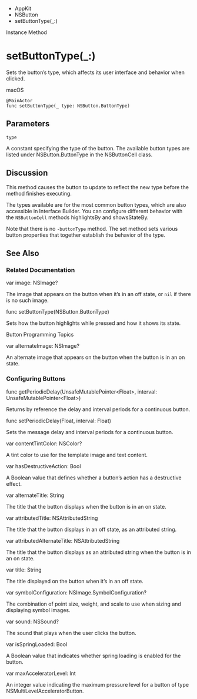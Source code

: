

- AppKit
- NSButton
-  setButtonType(\_:) 

Instance Method

# setButtonType(\_:)

Sets the button’s type, which affects its user interface and behavior when clicked.

macOS

``` source
@MainActor
func setButtonType(_ type: NSButton.ButtonType)
```

## Parameters 

`type`  

A constant specifying the type of the button. The available button types are listed under NSButton.ButtonType in the NSButtonCell class.

## Discussion

This method causes the button to update to reflect the new type before the method finishes executing.

The types available are for the most common button types, which are also accessible in Interface Builder. You can configure different behavior with the `NSButtonCell` methods highlightsBy and showsStateBy.

Note that there is no `-buttonType` method. The set method sets various button properties that together establish the behavior of the type.

## See Also

### Related Documentation

var image: NSImage?

The image that appears on the button when it’s in an off state, or `nil` if there is no such image.

func setButtonType(NSButton.ButtonType)

Sets how the button highlights while pressed and how it shows its state.

Button Programming Topics

var alternateImage: NSImage?

An alternate image that appears on the button when the button is in an on state.

### Configuring Buttons

func getPeriodicDelay(UnsafeMutablePointer&lt;Float>, interval: UnsafeMutablePointer&lt;Float>)

Returns by reference the delay and interval periods for a continuous button.

func setPeriodicDelay(Float, interval: Float)

Sets the message delay and interval periods for a continuous button.

var contentTintColor: NSColor?

A tint color to use for the template image and text content.

var hasDestructiveAction: Bool

A Boolean value that defines whether a button’s action has a destructive effect.

var alternateTitle: String

The title that the button displays when the button is in an on state.

var attributedTitle: NSAttributedString

The title that the button displays in an off state, as an attributed string.

var attributedAlternateTitle: NSAttributedString

The title that the button displays as an attributed string when the button is in an on state.

var title: String

The title displayed on the button when it’s in an off state.

var symbolConfiguration: NSImage.SymbolConfiguration?

The combination of point size, weight, and scale to use when sizing and displaying symbol images.

var sound: NSSound?

The sound that plays when the user clicks the button.

var isSpringLoaded: Bool

A Boolean value that indicates whether spring loading is enabled for the button.

var maxAcceleratorLevel: Int

An integer value indicating the maximum pressure level for a button of type NSMultiLevelAcceleratorButton.

